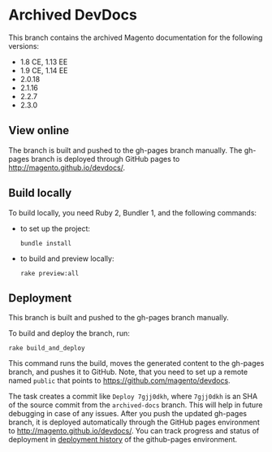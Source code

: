 # Archived DevDocs

This branch contains the archived Magento documentation for the following versions:

- 1.8 CE, 1.13 EE
- 1.9 CE, 1.14 EE
- 2.0.18
- 2.1.16
- 2.2.7
- 2.3.0

## View online

The branch is built and pushed to the gh-pages branch manually.
The gh-pages branch is deployed through GitHub pages to <http://magento.github.io/devdocs/>.

## Build locally

To build locally, you need Ruby 2, Bundler 1, and the following commands:

- to set up the project:

  ```
  bundle install
  ```

- to build and preview locally:


  ```
  rake preview:all
  ```

## Deployment

This branch is built and pushed to the gh-pages branch manually.

To build and deploy the branch, run:

```
rake build_and_deploy
```

This command runs the build, moves the generated content to the gh-pages branch, and pushes it to GitHub.
Note, that you need to set up a remote named `public` that points to https://github.com/magento/devdocs.

The task creates a commit like `Deploy 7gjj0dkh`, where `7gjj0dkh` is an SHA of the source commit from the `archived-docs` branch. This will help in future debugging in case of any issues.
After you push the updated gh-pages branch, it is deployed automatically through the GitHub pages environment to <http://magento.github.io/devdocs/>.
You can track progress and status of deployment in [deployment history](https://github.com/magento/devdocs/deployments/activity_log?environment=github-pages) of the github-pages environment.
